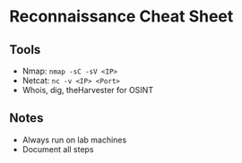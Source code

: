# Reconnaissance Cheat Sheet

## Tools
- Nmap: `nmap -sC -sV <IP>`  
- Netcat: `nc -v <IP> <Port>`  
- Whois, dig, theHarvester for OSINT

## Notes
- Always run on lab machines
- Document all steps
